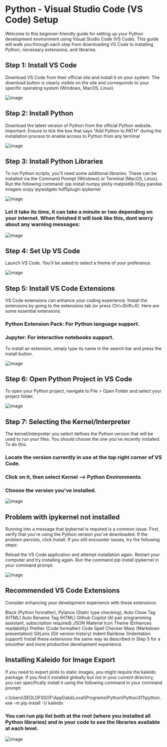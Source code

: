 # Python - Visual Studio Code (VS Code) Setup

Welcome to this beginner-friendly guide for setting up your Python development environment using Visual Studio Code (VS Code). This guide will walk you through each step from downloading VS Code to installing Python, necessary extensions, and libraries.

## Step 1: Install VS Code
Download VS Code from their official site and install it on your system. The download button is clearly visible on the site and corresponds to your specific operating system (Windows, MacOS, Linux).

![image](https://github.com/OlofssonFredrik/VS-Code-Setup/assets/107762409/71a4f4c5-2d5d-4eec-a229-a8b4c9c20b9d)
 
## Step 2: Install Python
Download the latest version of Python from the official Python website. Important: Ensure to tick the box that says "Add Python to PATH" during the installation process to enable access to Python from any terminal

![image](https://github.com/OlofssonFredrik/VS-Code-Setup/assets/107762409/4cd4e3a4-2d06-4764-b70f-9e5112d2e8fd)

## Step 3: Install Python Libraries
To run Python scripts, you'll need some additional libraries. These can be installed via the Command Prompt (Windows) or Terminal (MacOS, Linux). Run the following command:
pip install numpy plotly matplotlib h5py pandas imageio scipy ipywidgets hdf5plugin ipykernel

![image](https://github.com/OlofssonFredrik/VS-Code-Setup/assets/107762409/dbe3e51f-63cd-464f-9eea-397b4b20cffd)


### Let it take its time, it can take a minute or two depending on your internet. When finished it will look like this, dont worry about any warning messages:

![image](https://github.com/OlofssonFredrik/VS-Code-Setup/assets/107762409/2d0de27e-6add-4272-854b-e6f6be7ae1ed)

## Step 4: Set Up VS Code
Launch VS Code. You'll be asked to select a theme of your preference.

![image](https://github.com/OlofssonFredrik/VS-Code-Setup/assets/107762409/6b913a2a-1529-46b5-bfa2-ba7b00a6e7e3)

## Step 5: Install VS Code Extensions
VS Code extensions can enhance your coding experience. Install the extensions by going to the extensions tab (or press Ctrl+Shift+X). Here are some essential extensions:
### Python Extension Pack: For Python language support.
### Jupyter: For interactive notebooks support.
To install an extension, simply type its name in the search bar and press the install button.

![image](https://github.com/OlofssonFredrik/VS-Code-Setup/assets/107762409/b98c0e38-a676-4c4f-8856-af56608bd5ce)


## Step 6: Open Python Project in VS Code
To open your Python project, navigate to File > Open Folder and select your project folder.

![image](https://github.com/OlofssonFredrik/VS-Code-Setup/assets/107762409/be6424cc-f91a-413b-8135-02d2661545fa)

## Step 7: Selecting the Kernel/Interpreter
The kernel/interpreter you select defines the Python version that will be used to run your files. You should choose the one you've recently installed. To do this:

### Locate the version currently in use at the top right corner of VS Code.
### Click on it, then select Kernel --> Python Environments.
### Choose the version you've installed.

![image](https://github.com/OlofssonFredrik/VS-Code-Setup/assets/107762409/f2399fe3-74ea-4e1d-801f-63f57fc8da2d)

## Problem with ipykernel not installed
Running into a message that ipykernel is required is a common issue. First, verify that you're using the Python version you've downloaded. If the problem persists, click Install. If you still encounter issues, try the following steps:

Reload the VS Code application and attempt installation again.
Restart your computer and try installing again.
Run the command pip install ipykernel in your command prompt.

![image](https://github.com/OlofssonFredrik/VS-Code-Setup/assets/107762409/c58c2852-ca26-403d-9941-43e058b28b9a)


## Recommended VS Code Extensions
Consider enhancing your development experience with these extensions:

Black (Python formatter),
Pylance (Static type checking),
Auto Close Tag (HTML)
Auto Rename Tag (HTML)
Github Copilot (AI pair programming assistant, subscription required)
JSON
Material Icon Theme (Enhances readability)
Prettier (Code formatter)
Code Spell Checker
Marp (Markdown presentation)
GitLens (Git version history)
Indent Rainbow (Indentation support)
Install these extensions the same way as described in Step 5 for a smoother and more productive development experience.

## Installing Kaleido for Image Export
If you need to export plots to static images, you might require the kaleido package. If you find it installed globally but not in your current directory, you can specifically install it using the following command in your command prompt:

c:\Users\SEOLOFSSOF\AppData\Local\Programs\Python\Python311\python.exe -m pip install -U kaleido

### You can run pip list both at the root (where you installed all Python libraries) and in your code to see the libraries available at each level.

![image](https://github.com/OlofssonFredrik/VS-Code-Setup/assets/107762409/790e41c9-717a-4f63-87c1-63f67fa1ee84)


